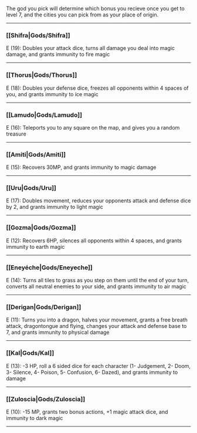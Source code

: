 The god you pick will determine which bonus you recieve once you get to level 7, and the cities you can pick from as your place of origin.

---

### [[Shifra|Gods/Shifra]]  
E (19): Doubles your attack dice, turns all damage you deal into magic damage, and grants immunity to fire magic

---

### [[Thorus|Gods/Thorus]]  
E (18): Doubles your defense dice, freezes all opponents within 4 spaces of you, and grants immunity to ice magic

---

### [[Lamudo|Gods/Lamudo]]  
E (16): Teleports you to any square on the map, and gives you a random treasure   

---

### [[Amiti|Gods/Amiti]]  
E (15): Recovers 30MP, and grants immunity to magic damage  

---

### [[Uru|Gods/Uru]]  
E (17): Doubles movement, reduces your opponents attack and defense dice by 2, and grants immunity to light magic

---

### [[Gozma|Gods/Gozma]]  
E (12): Recovers 6HP, silences all opponents within 4 spaces, and grants immunity to earth magic  

---

### [[Eneyéche|Gods/Eneyeche]]  
E (14): Turns all tiles to grass as you step on them until the end of your turn, converts all neutral enemies to your side, and grants immunity to air magic  

---

### [[Derigan|Gods/Derigan]]   
E (11): Turns you into a dragon, halves your movement, grants a free breath attack, dragontongue and flying, changes your attack and defense base to 7, and grants immunity to physical damage  

---

### [[Kal|Gods/Kal]]  
E (13): -3 HP, roll a 6 sided dice for each character (1- Judgement, 2- Doom, 3- Silence, 4- Poison, 5- Confusion, 6- Dazed), and grants immunity to damage

---

### [[Zuloscia|Gods/Zuloscia]]  
E (10): -15 MP, grants two bonus actions, +1 magic attack dice, and immunity to dark magic  

---







